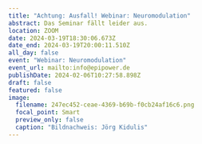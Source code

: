 ```yaml
---
title: "Achtung: Ausfall! Webinar: Neuromodulation"
abstract: Das Seminar fällt leider aus.
location: ZOOM
date: 2024-03-19T18:30:06.673Z
date_end: 2024-03-19T20:00:11.510Z
all_day: false
event: "Webinar: Neuromodulation"
event_url: mailto:info@epipower.de
publishDate: 2024-02-06T10:27:58.898Z
draft: false
featured: false
image:
  filename: 247ec452-ceae-4369-b69b-f0cb24af16c6.png
  focal_point: Smart
  preview_only: false
  caption: "Bildnachweis: Jörg Kidulis"
---
```

